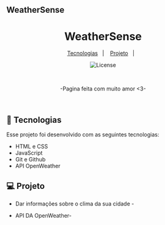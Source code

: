 

## WeatherSense
<h1 align="center">WeatherSense</h1>


<p align="center">
  <a href="#-tecnologias">Tecnologias</a>&nbsp;&nbsp;&nbsp;|&nbsp;&nbsp;&nbsp;
  <a href="#-projeto">Projeto</a>&nbsp;&nbsp;&nbsp;|&nbsp;&nbsp;&nbsp;
</p>

<p align="center">
  <img alt="License" src="https://img.shields.io/static/v1?label=license&message=MIT&color=49AA26&labelColor=000000">
</p>
<br>
<p align="center">
-Pagina feita com muito amor <3-
</p>
<br>



## 🚀 Tecnologias

Esse projeto foi desenvolvido com as seguintes tecnologias:

- HTML e CSS
- JavaScript
- Git e Github
- API OpenWeather

## 💻 Projeto

- Dar informações sobre o clima da sua cidade -

- API DA OpenWeather-



